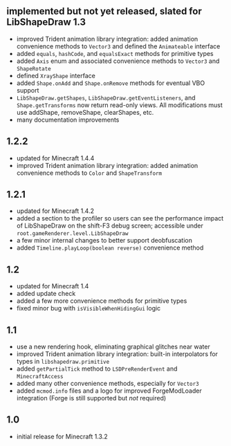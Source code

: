 ## implemented but not yet released, slated for LibShapeDraw 1.3
- improved Trident animation library integration: added animation convenience
  methods to `Vector3` and defined the `Animateable` interface
- added `equals`, `hashCode`, and `equalsExact` methods for primitive types
- added `Axis` enum and associated convenience methods to `Vector3` and
  `ShapeRotate`
- defined `XrayShape` interface
- added `Shape.onAdd` and `Shape.onRemove` methods for eventual VBO support
- `LibShapeDraw.getShapes`, `LibShapeDraw.getEventListeners`, and
  `Shape.getTransforms` now return read-only views. All modifications must use
  addShape, removeShape, clearShapes, etc.
- many documentation improvements

## 1.2.2
- updated for Minecraft 1.4.4
- improved Trident animation library integration: added animation convenience
  methods to `Color` and `ShapeTransform`

## 1.2.1
- updated for Minecraft 1.4.2
- added a section to the profiler so users can see the performance impact of
  LibShapeDraw on the shift-F3 debug screen; accessible under
  `root.gameRenderer.level.LibShapeDraw`
- a few minor internal changes to better support deobfuscation
- added `Timeline.playLoop(boolean reverse)` convenience method

## 1.2
- updated for Minecraft 1.4
- added update check
- added a few more convenience methods for primitive types
- fixed minor bug with `isVisibleWhenHidingGui` logic

## 1.1
- use a new rendering hook, eliminating graphical glitches near water
- improved Trident animation library integration: built-in interpolators for
  types in `libshapedraw.primitive`
- added `getPartialTick` method to `LSDPreRenderEvent` and `MinecraftAccess`
- added many other convenience methods, especially for `Vector3`
- added `mcmod.info` files and a logo for improved ForgeModLoader integration
  (Forge is still supported but *not* required)

## 1.0
- initial release for Minecraft 1.3.2
